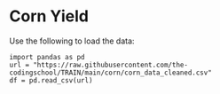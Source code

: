 # Corn Yield

Use the following to load the data:
```
import pandas as pd
url = "https://raw.githubusercontent.com/the-codingschool/TRAIN/main/corn/corn_data_cleaned.csv"
df = pd.read_csv(url)
```